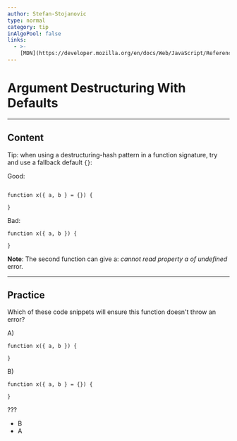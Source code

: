 ```yaml
---
author: Stefan-Stojanovic
type: normal
category: tip
inAlgoPool: false
links:
  - >-
    [MDN](https://developer.mozilla.org/en/docs/Web/JavaScript/Reference/Operators/Destructuring_assignment){website}
---
```


# Argument Destructuring With Defaults


---

## Content

Tip: when using a destructuring-hash pattern in a function signature, try and use a fallback default `{}`:

Good:

```plain-text

function x({ a, b } = {}) {

}
```

Bad:

```plain-text
function x({ a, b }) {

}
```

**Note**: The second function can give a: *cannot read property a of undefined* error.


---

## Practice

Which of these code snippets will ensure this function doesn't throw an error?

A)

```plain-text
function x({ a, b }) {

}
```

B)

```plain-text
function x({ a, b } = {}) {

}
```

???

- B
- A
 
